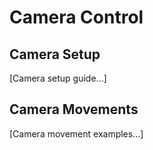 # Camera Control

## Camera Setup

[Camera setup guide...]

## Camera Movements

[Camera movement examples...]